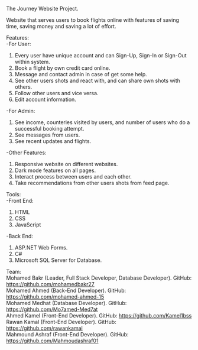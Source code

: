 The Journey Website Project.

Website that serves users to book flights online with features of saving time, saving money and saving a lot of effort.

Features:\
-For User:
1) Every user have unique account and can Sign-Up, Sign-In or Sign-Out within system.
2) Book a flight by own credit card online.
3) Message and contact admin in case of get some help.
4) See other users shots and react with, and can share own shots with others.
5) Follow other users and vice versa.
6) Edit account information.

-For Admin:
1) See income, counteries visited by users, and number of users who do a successful booking attempt.
2) See messages from users.
3) See recent updates and flights.

-Other Features:
1) Responsive website on different websites.
2) Dark mode features on all pages.
3) Interact process between users and each other.
4) Take recommendations from other users shots from feed page.

Tools:\
-Front End:
1) HTML
2) CSS
3) JavaScript

-Back End:
1) ASP.NET Web Forms.
2) C#
3) Microsoft SQL Server for Database.

Team:\
Mohamed Bakr (Leader, Full Stack Developer, Database Developer). GitHub: https://github.com/mohamedbakr27 \
Mohamed Ahmed (Back-End Developer). GitHub: https://github.com/mohamed-ahmed-15 \
Mohamed Medhat (Database Developer). GitHub: https://github.com/Mo7amed-Med7at \
Ahmed Kamel (Front-End Developer). GitHub: https://github.com/Kamel1bss \
Rawan Kamal (Front-End Developer). GitHub: https://github.com/rawankamal \
Mahmound Ashraf (Front-End Developer). GitHub: https://github.com/Mahmoudashraf01
